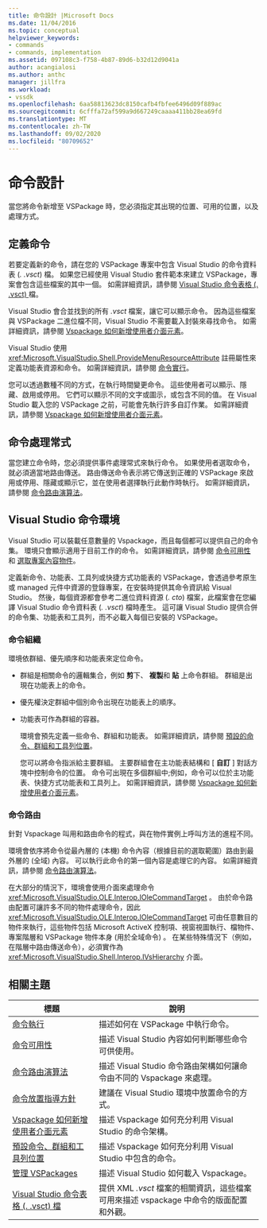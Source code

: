 ```yaml
---
title: 命令設計 |Microsoft Docs
ms.date: 11/04/2016
ms.topic: conceptual
helpviewer_keywords:
- commands
- commands, implementation
ms.assetid: 097108c3-f758-4b87-89d6-b32d12d9041a
author: acangialosi
ms.author: anthc
manager: jillfra
ms.workload:
- vssdk
ms.openlocfilehash: 6aa58813623dc8150cafb4fbfee6496d09f889ac
ms.sourcegitcommit: 6cfffa72af599a9d667249caaaa411bb28ea69fd
ms.translationtype: MT
ms.contentlocale: zh-TW
ms.lasthandoff: 09/02/2020
ms.locfileid: "80709652"
---
```

# <a name="command-design"></a>命令設計
當您將命令新增至 VSPackage 時，您必須指定其出現的位置、可用的位置，以及處理方式。

## <a name="define-commands"></a>定義命令
 若要定義新的命令，請在您的 VSPackage 專案中包含 Visual Studio 的命令資料表 (*. .vsct*) 檔。 如果您已經使用 Visual Studio 套件範本來建立 VSPackage，專案會包含這些檔案的其中一個。 如需詳細資訊，請參閱 [Visual Studio 命令表格 (. .vsct) ](../../extensibility/internals/visual-studio-command-table-dot-vsct-files.md)檔。

 Visual Studio 會合並找到的所有 *.vsct* 檔案，讓它可以顯示命令。 因為這些檔案與 VSPackage 二進位檔不同，Visual Studio 不需要載入封裝來尋找命令。 如需詳細資訊，請參閱 [Vspackage 如何新增使用者介面元素](../../extensibility/internals/how-vspackages-add-user-interface-elements.md)。

 Visual Studio 使用 <xref:Microsoft.VisualStudio.Shell.ProvideMenuResourceAttribute> 註冊屬性來定義功能表資源和命令。 如需詳細資訊，請參閱 [命令實行](../../extensibility/internals/command-implementation.md)。

 您可以透過數種不同的方式，在執行時間變更命令。 這些使用者可以顯示、隱藏、啟用或停用。 它們可以顯示不同的文字或圖示，或包含不同的值。 在 Visual Studio 載入您的 VSPackage 之前，可能會先執行許多自訂作業。 如需詳細資訊，請參閱 [Vspackage 如何新增使用者介面元素](../../extensibility/internals/how-vspackages-add-user-interface-elements.md)。

## <a name="command-handlers"></a>命令處理常式
 當您建立命令時，您必須提供事件處理常式來執行命令。 如果使用者選取命令，就必須適當地路由傳送。 路由傳送命令表示將它傳送到正確的 VSPackage 來啟用或停用、隱藏或顯示它，並在使用者選擇執行此動作時執行。 如需詳細資訊，請參閱 [命令路由演算法](../../extensibility/internals/command-routing-algorithm.md)。

## <a name="visual-studio-command-environment"></a>Visual Studio 命令環境
 Visual Studio 可以裝載任意數量的 Vspackage，而且每個都可以提供自己的命令集。 環境只會顯示適用于目前工作的命令。 如需詳細資訊，請參閱 [命令可用性](../../extensibility/internals/command-availability.md) 和 [選取專案內容物件](../../extensibility/internals/selection-context-objects.md)。

 定義新命令、功能表、工具列或快捷方式功能表的 VSPackage，會透過參考原生或 managed 元件中資源的登錄專案，在安裝時提供其命令資訊給 Visual Studio。 然後，每個資源都會參考二進位資料資源 (*. cto*) 檔案，此檔案會在您編譯 Visual Studio 命令資料表 (*. .vsct*) 檔時產生。 這可讓 Visual Studio 提供合併的命令集、功能表和工具列，而不必載入每個已安裝的 VSPackage。

### <a name="command-organization"></a>命令組織
 環境依群組、優先順序和功能表來定位命令。

- 群組是相關命令的邏輯集合，例如 **剪**下、 **複製**和 **貼** 上命令群組。 群組是出現在功能表上的命令。

- 優先權決定群組中個別命令出現在功能表上的順序。

- 功能表可作為群組的容器。

  環境會預先定義一些命令、群組和功能表。 如需詳細資訊，請參閱 [預設的命令、群組和工具列位置](../../extensibility/internals/default-command-group-and-toolbar-placement.md)。

  您可以將命令指派給主要群組。 主要群組會在主功能表結構和 [ **自訂** ] 對話方塊中控制命令的位置。 命令可出現在多個群組中;例如，命令可以位於主功能表、快捷方式功能表和工具列上。 如需詳細資訊，請參閱 [Vspackage 如何新增使用者介面元素](../../extensibility/internals/how-vspackages-add-user-interface-elements.md)。

### <a name="command-routing"></a>命令路由
 針對 Vspackage 叫用和路由命令的程式，與在物件實例上呼叫方法的進程不同。

 環境會依序將命令從最內層的 (本機) 命令內容（根據目前的選取範圍）路由到最外層的 (全域) 內容。 可以執行此命令的第一個內容是處理它的內容。 如需詳細資訊，請參閱 [命令路由演算法](../../extensibility/internals/command-routing-algorithm.md)。

 在大部分的情況下，環境會使用介面來處理命令 <xref:Microsoft.VisualStudio.OLE.Interop.IOleCommandTarget> 。 由於命令路由配置可讓許多不同的物件處理命令，因此 <xref:Microsoft.VisualStudio.OLE.Interop.IOleCommandTarget> 可由任意數目的物件來執行，這些物件包括 Microsoft ActiveX 控制項、視窗視圖執行、檔物件、專案階層和 VSPackage 物件本身 (用於全域命令) 。 在某些特殊情況下（例如，在階層中路由傳送命令），必須實作為 <xref:Microsoft.VisualStudio.Shell.Interop.IVsHierarchy> 介面。

## <a name="related-topics"></a>相關主題

|標題|說明|
|-----------|-----------------|
|[命令執行](../../extensibility/internals/command-implementation.md)|描述如何在 VSPackage 中執行命令。|
|[命令可用性](../../extensibility/internals/command-availability.md)|描述 Visual Studio 內容如何判斷哪些命令可供使用。|
|[命令路由演算法](../../extensibility/internals/command-routing-algorithm.md)|描述 Visual Studio 命令路由架構如何讓命令由不同的 Vspackage 來處理。|
|[命令放置指導方針](../../extensibility/internals/command-placement-guidelines.md)|建議在 Visual Studio 環境中放置命令的方式。|
|[Vspackage 如何新增使用者介面元素](../../extensibility/internals/how-vspackages-add-user-interface-elements.md)|描述 Vspackage 如何充分利用 Visual Studio 的命令架構。|
|[預設命令、群組和工具列位置](../../extensibility/internals/default-command-group-and-toolbar-placement.md)|描述 Vspackage 如何充分利用 Visual Studio 中包含的命令。|
|[管理 VSPackages](../../extensibility/managing-vspackages.md)|描述 Visual Studio 如何載入 Vspackage。|
|[Visual Studio 命令表格 (. .vsct) 檔](../../extensibility/internals/visual-studio-command-table-dot-vsct-files.md)|提供 XML *.vsct* 檔案的相關資訊，這些檔案可用來描述 vspackage 中命令的版面配置和外觀。|
